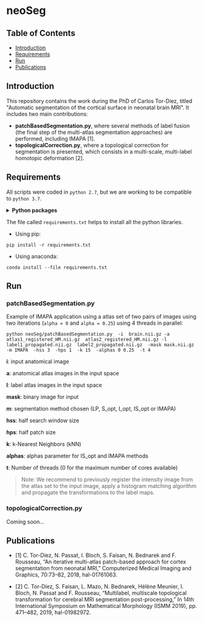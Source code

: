 # neoSeg

## Table of Contents

- [Introduction](#introduction)
- [Requirements](#requirements)
- [Run](#run)
- [Publications](#publications)

## Introduction

This repository contains the work during the PhD of Carlos Tor-Díez, titled "Automatic segmentation of the cortical surface in neonatal brain MRI". It includes two main contributions:

- **patchBasedSegmentation.py**, where several methods of label fusion (the final step of the multi-atlas segmentation approaches) are performed, including IMAPA [1].
- **topologicalCorrection.py**, where a topological correction for segmentation is presented, which consists in a multi-scale, multi-label homotopic deformation [2].

## Requirements

All scripts were coded in `python 2.7`, but we are working to be compatible to `python 3.7`.

<details>
<summary><b>Python packages</b></summary>

- argparse
- nibabel
- numpy
- scipy
- time
- itertools
- multiprocessing
- numba
- math
- random
- matplotlib
- scikit-image (skimage)
- scikit-fmm (skfmm)
</details>

The file called `requirements.txt` helps to install all the python libraries.

- Using pip:
```
pip install -r requirements.txt
```

- Using anaconda:
```
conda install --file requirements.txt
```

## Run

### patchBasedSegmentation.py

Example of IMAPA application using a atlas set of two pairs of images using two iterations (`alpha = 0` and `alpha = 0.25`) using 4 threads in parallel:

```
python neoSeg/patchBasedSegmentation.py  -i  brain.nii.gz -a  atlas1_registered_HM.nii.gz  atlas2_registered_HM.nii.gz -l  label1_propagated.nii.gz  label2_propagated.nii.gz  -mask mask.nii.gz  -m IMAPA  -hss 3  -hps 1  -k 15  -alphas 0 0.25  -t 4
```

**i**: input anatomical image

**a**: anatomical atlas images in the input space

**l**: label atlas images in the input space

**mask**: binary image for input

**m**: segmentation method chosen (LP, S_opt, I_opt, IS_opt or IMAPA)

**hss**: half search window size

**hps**: half patch size

**k**: k-Nearest Neighbors (kNN)

**alphas**: alphas parameter for IS_opt and IMAPA methods

**t**: Number of threads (0 for the maximum number of cores available)

> Note: We recommend to previously register the intensity image from the atlas set to the input image, apply a histogram matching algorithm and propagate the transformations to the label maps.

### topologicalCorrection.py

Coming soon...

## Publications

- [1] C. Tor-Díez, N. Passat, I. Bloch, S. Faisan, N. Bednarek and F. Rousseau, “An iterative multi-atlas patch-based approach for cortex segmentation from neonatal MRI,” Computerized Medical Imaging and Graphics, 70:73–82, 2018, hal-01761063.

- [2] C. Tor-Díez, S. Faisan, L. Mazo, N. Bednarek, Hélène Meunier, I. Bloch, N. Passat and F. Rousseau, “Multilabel, multiscale topological transformation for cerebral MRI segmentation post-processing,” In 14th International Symposium on Mathematical Morphology (ISMM 2019), pp. 471–482, 2019, hal-01982972.
